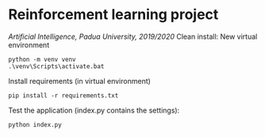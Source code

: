 # Reinforcement learning project
*Artificial Intelligence, Padua University, 2019/2020*
Clean install:
New virtual environment
```shell
python -m venv venv
.\venv\Scripts\activate.bat
```
Install requirements (in virtual environment)
```shell
pip install -r requirements.txt
```
Test the application (index.py contains the settings):
```shell
python index.py
```